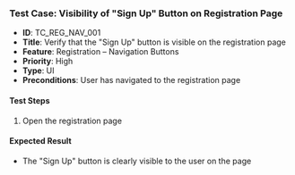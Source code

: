 ### Test Case: Visibility of "Sign Up" Button on Registration Page

- **ID**: TC_REG_NAV_001  
- **Title**: Verify that the "Sign Up" button is visible on the registration page  
- **Feature**: Registration – Navigation Buttons  
- **Priority**: High  
- **Type**: UI  
- **Preconditions**: User has navigated to the registration page  

#### Test Steps
1. Open the registration page

#### Expected Result
- The "Sign Up" button is clearly visible to the user on the page

